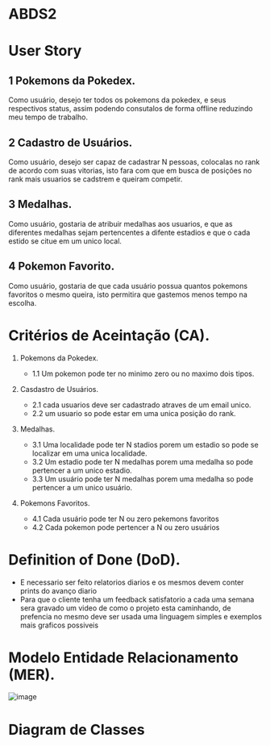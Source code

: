 # ABDS2

# User Story

## 1 Pokemons da Pokedex.
Como usuário, desejo ter todos os pokemons da pokedex, e seus respectivos status, assim podendo consutalos de forma offline reduzindo meu tempo de trabalho. 

## 2 Cadastro de Usuários. 
Como usuário, desejo ser capaz de cadastrar N pessoas, colocalas no rank de acordo com suas vitorias, isto fara com que em busca de posições no rank mais usuarios se cadstrem e queiram competir.

## 3 Medalhas.
Como usuário, gostaria de atribuir medalhas aos usuarios, e que as diferentes medalhas sejam pertencentes a difente estadios e que o cada estido se citue em um unico local.

## 4 Pokemon Favorito.
Como usuário, gostaria de que cada usuário possua quantos pokemons favoritos o mesmo queira, isto permitira que gastemos menos tempo na escolha.

# Critérios de Aceintação (CA).

1. Pokemons da Pokedex.
    - 1.1 Um pokemon pode ter no minimo zero ou no maximo dois tipos.

2. Casdastro de Usuários.
    - 2.1 cada usuarios deve ser cadastrado atraves de um email unico.
    - 2.2 um usuario so pode estar em uma unica posição do rank. 
    
3. Medalhas.
    - 3.1 Uma localidade pode ter N stadios porem um estadio so pode se localizar em uma unica localidade. 
    - 3.2 Um estadio pode ter N medalhas porem uma medalha so pode pertencer a um unico estadio. 
    - 3.3 Um usuário pode ter N medalhas porem uma medalha so pode pertencer a um unico usuário.

4. Pokemons Favoritos.
    - 4.1 Cada usuário pode ter N ou zero pekemons favoritos 
    - 4.2 Cada pokemon pode pertencer a N ou zero usuários
    
# Definition of Done (DoD).
- E necessario ser feito relatorios diarios e os mesmos devem conter prints do avanço diario 
- Para que o cliente tenha um feedback satisfatorio a cada uma semana sera gravado um video de como o projeto esta caminhando, de prefencia no mesmo deve ser usada uma linguagem simples e exemplos mais graficos possiveis

# Modelo Entidade Relacionamento (MER).
![image](https://user-images.githubusercontent.com/102178039/193436056-4a72c503-8866-4bf8-89eb-9ccfa558512e.png)

# Diagram de Classes


